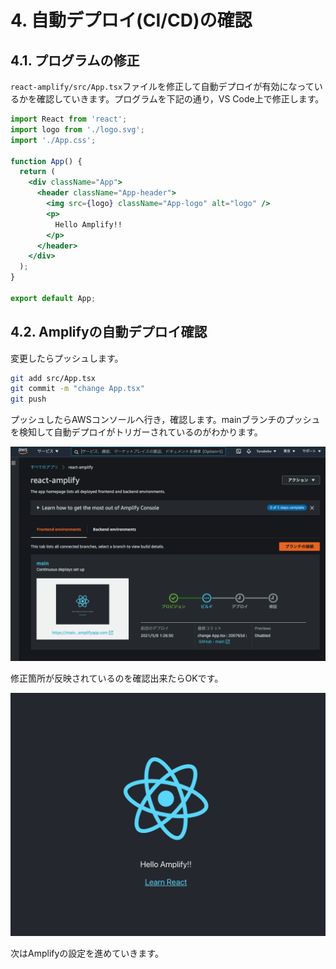 # 4. 自動デプロイ(CI/CD)の確認

## 4.1. プログラムの修正

`react-amplify/src/App.tsx`ファイルを修正して自動デプロイが有効になっているかを確認していきます。プログラムを下記の通り，VS Code上で修正します。

```jsx
import React from 'react';
import logo from './logo.svg';
import './App.css';

function App() {
  return (
    <div className="App">
      <header className="App-header">
        <img src={logo} className="App-logo" alt="logo" />
        <p>
          Hello Amplify!!
        </p>
      </header>
    </div>
  );
}

export default App;
```

## 4.2. Amplifyの自動デプロイ確認

変更したらプッシュします。

```sh
git add src/App.tsx
git commit -m "change App.tsx"
git push
```

プッシュしたらAWSコンソールへ行き，確認します。mainブランチのプッシュを検知して自動デプロイがトリガーされているのがわかります。

![](./img/2021-05-06-01-28-50.png)

修正箇所が反映されているのを確認出来たらOKです。

![](./img/2021-05-06-01-31-15.png)

次はAmplifyの設定を進めていきます。